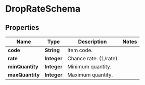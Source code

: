 

# DropRateSchema


## Properties

| Name | Type | Description | Notes |
|------------ | ------------- | ------------- | -------------|
|**code** | **String** | Item code. |  |
|**rate** | **Integer** | Chance rate. (1/rate) |  |
|**minQuantity** | **Integer** | Minimum quantity. |  |
|**maxQuantity** | **Integer** | Maximum quantity. |  |



